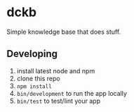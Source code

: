 # dckb

Simple knowledge base that does stuff.


## Developing

1.  install latest node and npm
2.  clone this repo
3.  `npm install`
4.  `bin/development` to run the app locally
5.  `bin/test` to test/lint your app
